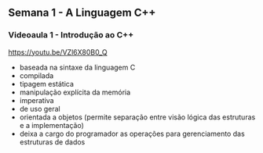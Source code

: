 ## Semana 1 - A Linguagem C++

### Videoaula 1 - Introdução ao C++
https://youtu.be/VZl6X80B0_Q
- baseada na sintaxe da linguagem C
- compilada
- tipagem estática
- manipulação explícita da memória
- imperativa 
- de uso geral
- orientada a objetos (permite separação entre visão lógica das estruturas e a implementação)
- deixa a cargo do programador as operações para gerenciamento das estruturas de dados
